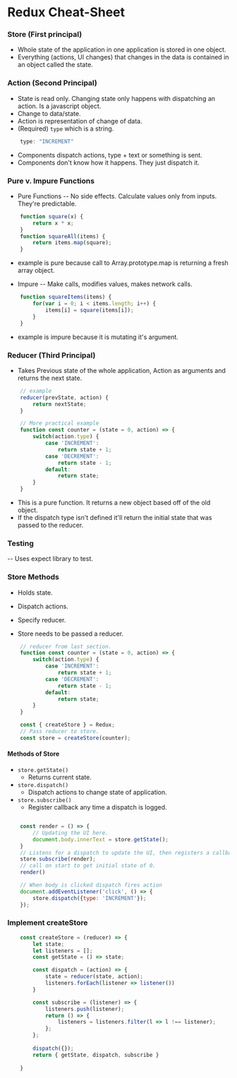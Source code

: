 # Redux Cheat-Sheet

<!--First Video  -->
### Store (First principal)
- Whole state of the application in one application is stored in one object.
- Everything (actions, UI changes) that changes in the data is contained in an object called the state.

<!--Second Video -->
### Action (Second Principal)
- State is read only.  Changing state only happens with dispatching an action. Is a javascript object.
- Change to data/state.
- Action is representation of change of data.
- (Required) `type` which is a string.
```javascript
    type: "INCREMENT"
```
- Components dispatch actions, type + text or something is sent.
- Components don't know how it happens. They just dispatch it.


<!--Third Video -->
### Pure v. Impure Functions
- Pure Functions -- No side effects.  Calculate values only from inputs.  They're predictable.
```javascript
    function square(x) {
        return x * x;
    }
    function squareAll(items) {
        return items.map(square);
    }
```
- example is pure because call to Array.prototype.map is returning a fresh array object.

- Impure -- Make calls, modifies values, makes network calls.
```javascript
    function squareItems(items) {
        for(var i = 0; i < items.length; i++) {
            items[i] = square(items[i]);
        }
    }
```
- example is impure because it is mutating it's argument.

<!--Fourth Video -->

### Reducer (Third Principal)
 - Takes Previous state of the whole application, Action as arguments and returns the next state.
```javascript
    // example
    reducer(prevState, action) {
        return nextState;
    }

    // More practical example
    function const counter = (state = 0, action) => {
        switch(action.type) {
            case 'INCREMENT':
                return state + 1;
            case 'DECREMENT':
                return state - 1;
            default:
                return state;
        }
    }
```
- This is a pure function. It returns a new object based off of the old object.
- If the dispatch type isn't defined it'll return the initial state that was passed to the reducer.

<!--Fifth Video-->
### Testing
-- Uses expect library to test.

<!--Sixth Video -->
### Store Methods
- Holds state.
- Dispatch actions.
- Specify reducer.

- Store needs to be passed a reducer.
```javascript
    // reducer from last section.
    function const counter = (state = 0, action) => {
        switch(action.type) {
            case 'INCREMENT':
                return state + 1;
            case 'DECREMENT':
                return state - 1;
            default:
                return state;
        }
    }

    const { createStore } = Redux;
    // Pass reducer to store.
    const store = createStore(counter);
```

#### Methods of Store
- `store.getState()`
    - Returns current state.
- `store.dispatch()`
    - Dispatch actions to change state of application.
- `store.subscribe()`
    - Register callback any time a dispatch is logged.


```javascript

    const render = () => {
        // Updating the UI here.
        document.body.innerText = store.getState();
    }
    // Listens for a dispatch to update the UI, then registers a callback that will change the UI.
    store.subscribe(render);
    // call on start to get initial state of 0.
    render()

    // When body is clicked dispatch fires action
    document.addEventListener('click', () => {
        store.dispatch({type: 'INCREMENT'});
    });
```

<!-- Seventh Video -->
### Implement createStore
```javascript
    const createStore = (reducer) => {
        let state;
        let listeners = [];
        const getState = () => state;

        const dispatch = (action) => {
            state = reducer(state, action);
            listeners.forEach(listener => listener())
        }

        const subscribe = (listener) => {
            listeners.push(listener);
            return () => {
                listeners = listeners.filter(l => l !== listener);
            };
        };
        
        dispatch({});
        return { getState, dispatch, subscribe }
        
    }
```

